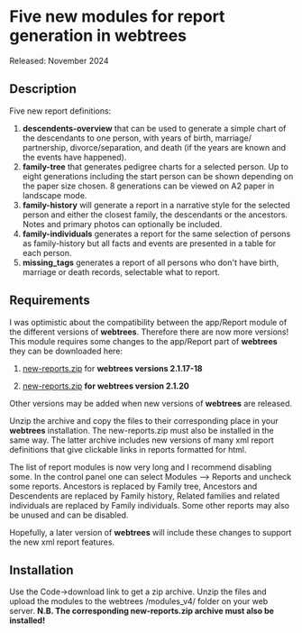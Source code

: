 #  Five new modules for report generation in webtrees

Released: November 2024

## Description

Five new report definitions:
1. **descendents-overview** that can be used to generate a simple chart of the descendants to one person, with years of birth, marriage/ partnership, divorce/separation, and death (if the years are known and the events have happened).
2. **family-tree** that generates pedigree charts for a selected person. Up to eight generations including the start person can be shown depending on the paper size chosen. 8 generations can be viewed on A2 paper in landscape mode.
3. **family-history** will generate a report in a narrative style for the selected person and either the closest family, the descendants or the ancestors. Notes and primary photos can optionally be included.
4. **family-individuals** generates a report for the same selection of persons as family-history but all facts and events are presented in a table for each person.
5. **missing_tags** generates a report of all persons who don't have birth, marriage or death records, selectable what to report.

## Requirements

I was optimistic about the compatibility between the app/Report module of the different versions of **webtrees**. Therefore there are now more versions!
This module requires some changes to the app/Report part of **webtrees** they can be downloaded here:

1. <a href="https://github.com/sevtor/modules/releases/download/v1.0.1/new-reports.zip">new-reports.zip</a> for **webtrees versions 2.1.17-18**

2. <a href="https://github.com/sevtor/modules/releases/download/v1.0.3/new-reports-v3.zip">new-reports.zip</a> **for webtrees version 2.1.20**

Other versions may be added when new versions of **webtrees** are released.

Unzip the archive and copy the files to their corresponding place in your **webtrees** installation. The new-reports.zip  must also be installed in the same way. The latter archive includes new versions of many xml report definitions that give clickable links in reports formatted for html.

The list of report modules is now very long and I  recommend disabling some. In the control panel one can select Modules --> Reports and uncheck some reports. Ancestors is replaced by Family tree, Ancestors and Descendents are replaced by Family history, Related families and related individuals are replaced by Family individuals.  Some other reports may also be unused and can be disabled.

Hopefully, a later version of **webtrees** will include these changes to support the new xml report features.

## Installation
Use the Code->download link to get a zip archive. Unzip the files and upload the modules to the webtrees /modules_v4/ folder on your web server. **N.B. The corresponding new-reports.zip archive must also be installed!**
